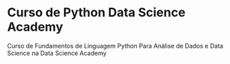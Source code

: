 # Curso de Python Data Science Academy 
 Curso de Fundamentos de Linguagem Python Para Análise de Dados e Data Science na Data Science Academy 
